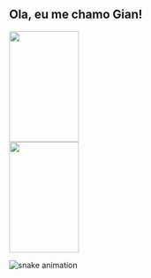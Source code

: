 ## Ola, eu me chamo Gian!

<div>
<a href = "https://github.com/anuraghazra/github-readme-stats">
  <img height="200em" width="50%" src="https://github-readme-stats.vercel.app/api?username=giansb&show_icons=true&count_private=true&theme=dracula&height=180em"/>
  <img height="200em" width="50%" src="https://github-readme-stats.vercel.app/api/top-langs/?username=giansb&layout=compact&theme=dracula&height=180em)](https://github.com/anuraghazra/github-readme-stats"/>
</a>
</div>



![snake animation](https://github.com/giansb/giansb/blob/output/github-contribution-grid-snake2.svg)

<!--
**giansb/giansb** is a ✨ _special_ ✨ repository because its `README.md` (this file) appears on your GitHub profile.

Here are some ideas to get you started:

- 🔭 I’m currently working on ...
- 🌱 I’m currently learning ...
- 👯 I’m looking to collaborate on ...
- 🤔 I’m looking for help with ...
- 💬 Ask me about ...
- 📫 How to reach me: ...
- 😄 Pronouns: ...
- ⚡ Fun fact: ...
-->
